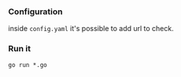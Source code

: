 ### Configuration
inside `config.yaml` it's possible to add url to check.

### Run it
```go run *.go```
